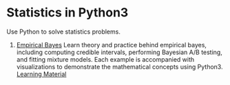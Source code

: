 # Statistics in Python3

Use Python to solve statistics problems.

1. [Empirical Bayes](empirical_bayes)
Learn theory and practice behind empirical bayes, including computing credible intervals, performing Bayesian A/B testing, and fitting mixture models. Each example is accompanied with visualizations to demonstrate the mathematical concepts using Python3. [Learning Material](https://www.amazon.com/gp/product/B06WP26J8Q/ref=dbs_a_def_rwt_bibl_vppi_i1)
